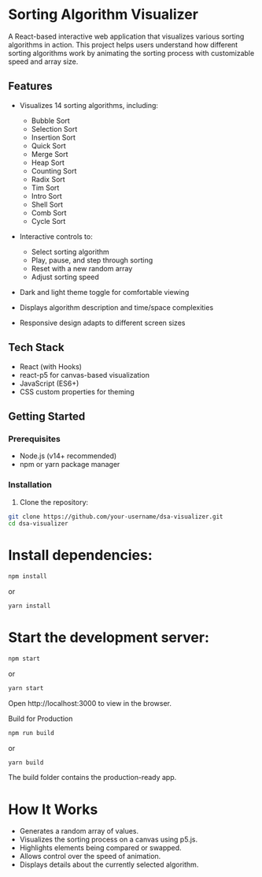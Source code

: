# Sorting Algorithm Visualizer

A React-based interactive web application that visualizes various sorting algorithms in action. This project helps users understand how different sorting algorithms work by animating the sorting process with customizable speed and array size.

## Features

- Visualizes 14 sorting algorithms, including:
  - Bubble Sort
  - Selection Sort
  - Insertion Sort
  - Quick Sort
  - Merge Sort
  - Heap Sort
  - Counting Sort
  - Radix Sort
  - Tim Sort
  - Intro Sort
  - Shell Sort
  - Comb Sort
  - Cycle Sort

- Interactive controls to:
  - Select sorting algorithm
  - Play, pause, and step through sorting
  - Reset with a new random array
  - Adjust sorting speed

- Dark and light theme toggle for comfortable viewing

- Displays algorithm description and time/space complexities

- Responsive design adapts to different screen sizes

## Tech Stack

- React (with Hooks)
- react-p5 for canvas-based visualization
- JavaScript (ES6+)
- CSS custom properties for theming

## Getting Started

### Prerequisites

- Node.js (v14+ recommended)
- npm or yarn package manager

### Installation

1. Clone the repository:

```bash
git clone https://github.com/your-username/dsa-visualizer.git
cd dsa-visualizer
```
# Install dependencies:

```bash
npm install
```
or
```bash
yarn install
```
# Start the development server:

``` bash
npm start
```
or
```bash
yarn start
```
Open http://localhost:3000 to view in the browser.

Build for Production
 ```bash
npm run build
```
or
```bash
yarn build
```
The build folder contains the production-ready app.

# How It Works
- Generates a random array of values.
- Visualizes the sorting process on a canvas using p5.js.
- Highlights elements being compared or swapped.
- Allows control over the speed of animation.
- Displays details about the currently selected algorithm.